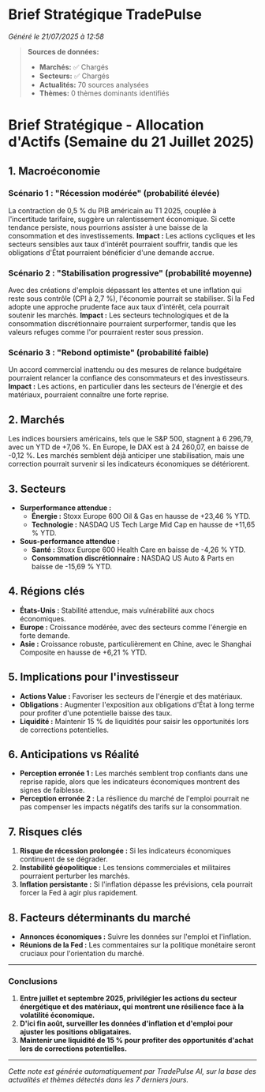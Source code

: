 # Brief Stratégique TradePulse

*Généré le 21/07/2025 à 12:58*

> **Sources de données:**
> - **Marchés:** ✅ Chargés
> - **Secteurs:** ✅ Chargés
> - **Actualités:** 70 sources analysées
> - **Thèmes:** 0 thèmes dominants identifiés

# Brief Stratégique - Allocation d'Actifs (Semaine du 21 Juillet 2025)

## 1. Macroéconomie

### Scénario 1 : "Récession modérée" (probabilité élevée)
La contraction de 0,5 % du PIB américain au T1 2025, couplée à l'incertitude tarifaire, suggère un ralentissement économique. Si cette tendance persiste, nous pourrions assister à une baisse de la consommation et des investissements. **Impact :** Les actions cycliques et les secteurs sensibles aux taux d'intérêt pourraient souffrir, tandis que les obligations d'État pourraient bénéficier d'une demande accrue.

### Scénario 2 : "Stabilisation progressive" (probabilité moyenne)
Avec des créations d'emplois dépassant les attentes et une inflation qui reste sous contrôle (CPI à 2,7 %), l'économie pourrait se stabiliser. Si la Fed adopte une approche prudente face aux taux d'intérêt, cela pourrait soutenir les marchés. **Impact :** Les secteurs technologiques et de la consommation discrétionnaire pourraient surperformer, tandis que les valeurs refuges comme l'or pourraient rester sous pression.

### Scénario 3 : "Rebond optimiste" (probabilité faible)
Un accord commercial inattendu ou des mesures de relance budgétaire pourraient relancer la confiance des consommateurs et des investisseurs. **Impact :** Les actions, en particulier dans les secteurs de l'énergie et des matériaux, pourraient connaître une forte reprise.

## 2. Marchés
Les indices boursiers américains, tels que le S&P 500, stagnent à 6 296,79, avec un YTD de +7,06 %. En Europe, le DAX est à 24 260,07, en baisse de -0,12 %. Les marchés semblent déjà anticiper une stabilisation, mais une correction pourrait survenir si les indicateurs économiques se détériorent.

## 3. Secteurs
- **Surperformance attendue :** 
  - **Énergie :** Stoxx Europe 600 Oil & Gas en hausse de +23,46 % YTD.
  - **Technologie :** NASDAQ US Tech Large Mid Cap en hausse de +11,65 % YTD.
- **Sous-performance attendue :** 
  - **Santé :** Stoxx Europe 600 Health Care en baisse de -4,26 % YTD.
  - **Consommation discrétionnaire :** NASDAQ US Auto & Parts en baisse de -15,69 % YTD.

## 4. Régions clés
- **États-Unis :** Stabilité attendue, mais vulnérabilité aux chocs économiques.
- **Europe :** Croissance modérée, avec des secteurs comme l'énergie en forte demande.
- **Asie :** Croissance robuste, particulièrement en Chine, avec le Shanghai Composite en hausse de +6,21 % YTD.

## 5. Implications pour l'investisseur
- **Actions Value :** Favoriser les secteurs de l'énergie et des matériaux.
- **Obligations :** Augmenter l'exposition aux obligations d'État à long terme pour profiter d'une potentielle baisse des taux.
- **Liquidité :** Maintenir 15 % de liquidités pour saisir les opportunités lors de corrections potentielles.

## 6. Anticipations vs Réalité
- **Perception erronée 1 :** Les marchés semblent trop confiants dans une reprise rapide, alors que les indicateurs économiques montrent des signes de faiblesse.
- **Perception erronée 2 :** La résilience du marché de l'emploi pourrait ne pas compenser les impacts négatifs des tarifs sur la consommation.

## 7. Risques clés
1. **Risque de récession prolongée :** Si les indicateurs économiques continuent de se dégrader.
2. **Instabilité géopolitique :** Les tensions commerciales et militaires pourraient perturber les marchés.
3. **Inflation persistante :** Si l'inflation dépasse les prévisions, cela pourrait forcer la Fed à agir plus rapidement.

## 8. Facteurs déterminants du marché
- **Annonces économiques :** Suivre les données sur l'emploi et l'inflation.
- **Réunions de la Fed :** Les commentaires sur la politique monétaire seront cruciaux pour l'orientation du marché.

---

### Conclusions
1. **Entre juillet et septembre 2025, privilégier les actions du secteur énergétique et des matériaux, qui montrent une résilience face à la volatilité économique.**
2. **D'ici fin août, surveiller les données d'inflation et d'emploi pour ajuster les positions obligataires.**
3. **Maintenir une liquidité de 15 % pour profiter des opportunités d'achat lors de corrections potentielles.**

---

*Cette note est générée automatiquement par TradePulse AI, sur la base des actualités et thèmes détectés dans les 7 derniers jours.*
